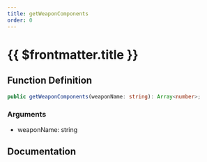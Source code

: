 ```yaml
---
title: getWeaponComponents
order: 0
---
```


# {{ $frontmatter.title }}

## Function Definition

```ts
public getWeaponComponents(weaponName: string): Array<number>;
```

### Arguments

* weaponName: string

## Documentation

<!--@include: ./parts/getWeaponComponents.md-->
